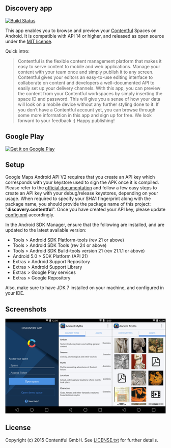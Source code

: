 ## Discovery app

[![Build Status](https://travis-ci.org/contentful/discovery-app-android.svg)](https://travis-ci.org/contentful/discovery-app-android/builds#)

This app enables you to browse and preview your [Contentful][1] Spaces on Android. It is compatible with API 14 or higher, and released as open source under the [MIT license][2].

Quick intro:

> Contentful is the flexible content management platform that makes it easy to serve content to mobile and web applications. Manage your content with your team once and simply publish it to any screen. Contentful gives your editors an easy-to-use editing interface to collaborate on content and developers a well-documented API to easily set up your delivery channels. With this app, you can preview the content from your Contentful workspaces by simply inserting the space ID and password. This will give you a sense of how your data will look on a mobile device without any further styling done to it. If you don’t have a Contentful account yet, you can browse through some more information in this app and sign up for free. We look forward to your feedback :) Happy publishing!

## Google Play

[![Get it on Google Play](http://developer.android.com/images/brand/en_generic_rgb_wo_45.png)](https://play.google.com/store/apps/details?id=discovery.contentful)

## Setup

Google Maps Android API V2 requires that you create an API key which corresponds with your keystore used to sign the APK once it is compiled. Please refer to the [official documentation][3] and follow a few easy steps to create an API key with your debug/release keystores, depending on your usage. When required to specify your SHA1 fingerprint along with the package name, you should provide the package name of this project: "**discovery.contentful**". Once you have created your API key, please update [config.xml][4] accordingly.

In the Android SDK Manager, ensure that the following are installed, and are updated to the latest available version:
- Tools > Android SDK Platform-tools (rev 21 or above)
- Tools > Android SDK Tools (rev 24 or above)
- Tools > Android SDK Build-tools version 21 (rev 21.1.1 or above)
- Android 5.0 > SDK Platform (API 21)
- Extras > Android Support Repository
- Extras > Android Support Library
- Extras > Google Play services
- Extras > Google Repository

Also, make sure to have JDK 7 installed on your machine, and configured in your IDE.

## Screenshots

![Screenshots](screenshots/sc.jpg)

## License

Copyright (c) 2015 Contentful GmbH. See [LICENSE.txt][2] for further details.


[1]: https://www.contentful.com
[2]: LICENSE.txt
[3]: https://developers.google.com/maps/documentation/android/start#get_an_android_certificate_and_the_google_maps_api_key
[4]: app/src/main/res/values/config.xml
